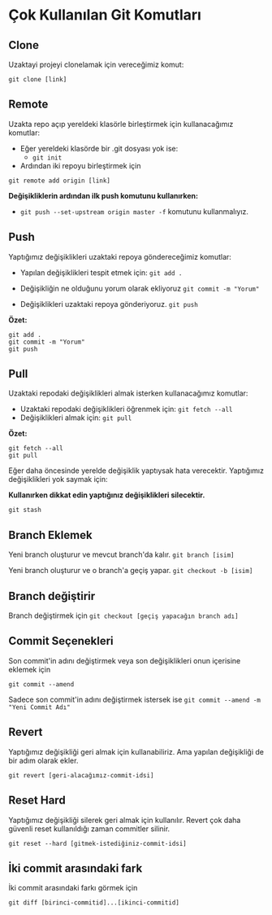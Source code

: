 # Çok Kullanılan Git Komutları

## Clone

Uzaktayi projeyi clonelamak için vereceğimiz komut:

```
git clone [link]
```

## Remote

Uzakta repo açıp yereldeki klasörle birleştirmek için kullanacağımız komutlar:

* Eğer yereldeki klasörde bir .git dosyası yok ise:
  * `git init`
* Ardından iki repoyu birleştirmek için

```
git remote add origin [link]
```

**Değişikliklerin ardından ilk push komutunu kullanırken:**

* `git push --set-upstream origin master -f` komutunu kullanmalıyız.

## Push

Yaptığımız değişiklikleri uzaktaki repoya göndereceğimiz komutlar:

* Yapılan değişiklikleri tespit etmek için: `git add .`

* Değişikliğin ne olduğunu yorum olarak ekliyoruz `git commit -m "Yorum"`
* Değişiklikleri uzaktaki repoya gönderiyoruz. `git push`

**Özet:**

```
git add .
git commit -m "Yorum"
git push
```

## Pull

Uzaktaki repodaki değişiklikleri almak isterken kullanacağımız komutlar:

* Uzaktaki repodaki değişiklikleri öğrenmek için: `git fetch --all`
* Değişiklikleri almak için: `git pull`

**Özet:**

```
git fetch --all
git pull
```
Eğer daha öncesinde yerelde değişiklik yaptıysak hata verecektir. Yaptığımız değişiklikleri yok saymak için:

**Kullanırken dikkat edin yaptığınız değişiklikleri silecektir.**

```
git stash
```

## Branch Eklemek
Yeni branch oluşturur ve mevcut branch'da kalır.
`git branch [isim]`

Yeni branch oluşturur ve o branch'a geçiş yapar.
`git checkout -b [isim]`

## Branch değiştirir
Branch değiştirmek için
`git checkout [geçiş yapacağın branch adı]`

## Commit Seçenekleri
Son commit'in adını değiştirmek veya son değişiklikleri onun içerisine eklemek için

`git commit --amend`

Sadece son commit'in adını değiştirmek istersek ise
`git commit --amend -m "Yeni Commit Adı"`

## Revert
Yaptığımız değişikliği geri almak için kullanabiliriz. Ama yapılan değişikliği de bir adım olarak ekler.

`git revert [geri-alacağımız-commit-idsi]`

## Reset Hard
Yaptığımız değişikliği silerek geri almak için kullanılır. Revert çok daha güvenli reset kullanıldığı zaman commitler silinir.

`git reset --hard [gitmek-istediğiniz-commit-idsi]`

## İki commit arasındaki fark
İki commit arasındaki farkı görmek için

`git diff [birinci-commitid]...[ikinci-commitid]`




